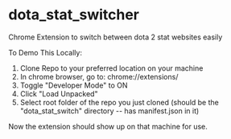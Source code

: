 # dota_stat_switcher
Chrome Extension to switch between dota 2 stat websites easily

To Demo This Locally:

1. Clone Repo to your preferred location on your machine
2. In chrome browser, go to: chrome://extensions/
3. Toggle "Developer Mode" to ON
4. Click "Load Unpacked"
5. Select root folder of the repo you just cloned (should be the "dota_stat_switch" directory -- has manifest.json in it)

Now the extension should show up on that machine for use.
